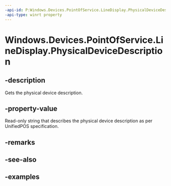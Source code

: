 ```yaml
---
-api-id: P:Windows.Devices.PointOfService.LineDisplay.PhysicalDeviceDescription
-api-type: winrt property
---
```


<!-- Property syntax.
public string PhysicalDeviceDescription { get; }
-->

# Windows.Devices.PointOfService.LineDisplay.PhysicalDeviceDescription

## -description
Gets the physical device description.

## -property-value
Read-only string that describes the physical device description as per UnifiedPOS specification.

## -remarks

## -see-also

## -examples
